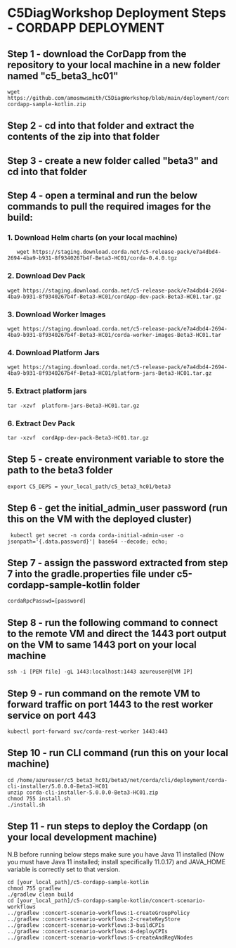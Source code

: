 # C5DiagWorkshop Deployment Steps - CORDAPP DEPLOYMENT

## Step 1 - download the CorDapp from the repository to your local machine in a new folder named "c5_beta3_hc01"

```
wget https://github.com/amosmwsmith/C5DiagWorkshop/blob/main/deployment/cordapp/c5-cordapp-sample-kotlin.zip
```

## Step 2 - cd into that folder and extract the contents of the zip into that folder

## Step 3 - create a new folder called "beta3" and cd into that folder

## Step 4 - open a terminal and run the below commands to pull the required images for the build:

### 1. Download Helm charts (on your local machine)
```
   wget https://staging.download.corda.net/c5-release-pack/e7a4dbd4-2694-4ba9-b931-8f9340267b4f-Beta3-HC01/corda-0.4.0.tgz 
```

### 2. Download Dev Pack
```
wget https://staging.download.corda.net/c5-release-pack/e7a4dbd4-2694-4ba9-b931-8f9340267b4f-Beta3-HC01/cordApp-dev-pack-Beta3-HC01.tar.gz
```

### 3. Download Worker Images
```
wget https://staging.download.corda.net/c5-release-pack/e7a4dbd4-2694-4ba9-b931-8f9340267b4f-Beta3-HC01/corda-worker-images-Beta3-HC01.tar
```

### 4. Download Platform Jars
```
wget https://staging.download.corda.net/c5-release-pack/e7a4dbd4-2694-4ba9-b931-8f9340267b4f-Beta3-HC01/platform-jars-Beta3-HC01.tar.gz
```

### 5. Extract platform jars

```
tar -xzvf  platform-jars-Beta3-HC01.tar.gz
```

### 6. Extract Dev Pack

```
tar -xzvf  cordApp-dev-pack-Beta3-HC01.tar.gz
```

## Step 5 - create environment variable to store the path to the beta3 folder

```
export C5_DEPS = your_local_path/c5_beta3_hc01/beta3
```

## Step 6 - get the initial_admin_user password (run this on the VM with the deployed cluster)

```
 kubectl get secret -n corda corda-initial-admin-user -o jsonpath='{.data.password}'| base64 --decode; echo;
 ```

## Step 7 - assign the password extracted from step 7 into the gradle.properties file under c5-cordapp-sample-kotlin folder

```
cordaRpcPasswd=[password]
```

## Step 8 - run the following command to connect to the remote VM and direct the 1443 port output on the VM to same 1443 port on your local machine

```
ssh -i [PEM file] -gL 1443:localhost:1443 azureuser@[VM IP]
```

## Step 9 - run command on the remote VM to forward traffic on port 1443 to the rest worker service on port 443 

```
kubectl port-forward svc/corda-rest-worker 1443:443
```
## Step 10 - run CLI command (run this on your local machine)

```
cd /home/azureuser/c5_beta3_hc01/beta3/net/corda/cli/deployment/corda-cli-installer/5.0.0.0-Beta3-HC01
unzip corda-cli-installer-5.0.0.0-Beta3-HC01.zip
chmod 755 install.sh
./install.sh
```

## Step 11 - run steps to deploy the Cordapp (on your local development machine)

N.B before running below steps make sure you have Java 11 installed (Now you must have Java 11 installed; install specifically 11.0.17) and JAVA_HOME variable is correctly set to that version.

```
cd [your_local_path]/c5-cordapp-sample-kotlin
chmod 755 gradlew
./gradlew clean build
cd [your_local_path]/c5-cordapp-sample-kotlin/concert-scenario-workflows 
../gradlew :concert-scenario-workflows:1-createGroupPolicy
../gradlew :concert-scenario-workflows:2-createKeyStore
../gradlew :concert-scenario-workflows:3-buildCPIs
../gradlew :concert-scenario-workflows:4-deployCPIs
../gradlew :concert-scenario-workflows:5-createAndRegVNodes
```

